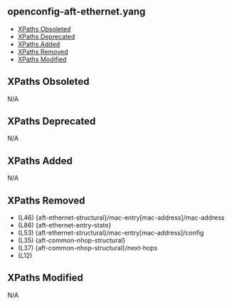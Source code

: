 ## openconfig-aft-ethernet.yang

- [XPaths Obsoleted](#xpaths-obsoleted)
- [XPaths Deprecated](#xpaths-deprecated)
- [XPaths Added](#xpaths-added)
- [XPaths Removed](#xpaths-removed)
- [XPaths Modified](#xpaths-modified)

## XPaths Obsoleted

N/A

## XPaths Deprecated

N/A

## XPaths Added

N/A

## XPaths Removed

- (L46)	{aft-ethernet-structural}/mac-entry[mac-address]/mac-address
- (L86)	{aft-ethernet-entry-state}
- (L53)	{aft-ethernet-structural}/mac-entry[mac-address]/config
- (L35)	{aft-common-nhop-structural}
- (L37)	{aft-common-nhop-structural}/next-hops
- (L12)	

## XPaths Modified

N/A


